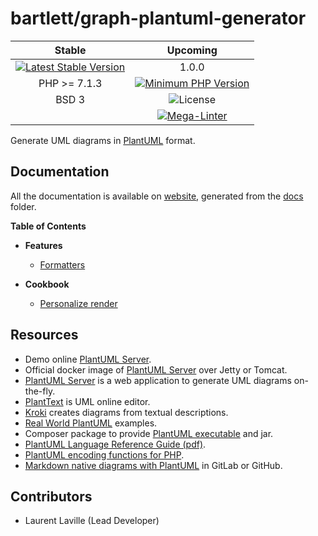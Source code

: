 <!-- markdownlint-disable MD013 -->
# bartlett/graph-plantuml-generator

|  Stable  | Upcoming |
|:--------:|:--------:|
| [![Latest Stable Version](https://img.shields.io/packagist/v/bartlett/graph-plantuml-generator.svg?style=flat-square)](https://packagist.org/packages/bartlett/graph-plantuml-generator) | 1.0.0 |
| PHP >= 7.1.3 | [![Minimum PHP Version](https://img.shields.io/packagist/php-v/bartlett/graph-plantuml-generator/dev-master)](https://php.net/) |
| BSD    3 | ![License](https://img.shields.io/github/license/llaville/graph-plantuml-generator) |
|          | [![Mega-Linter](https://github.com/llaville/graph-plantuml-generator/actions/workflows/mega-linter.yml/badge.svg)](https://github.com/llaville/graph-plantuml-generator/actions/workflows/mega-linter.yml) |

Generate UML diagrams in [PlantUML](https://plantuml.com/) format.

## Documentation

All the documentation is available on [website](https://llaville.github.io/graph-plantuml-generator),
generated from the [docs](https://github.com/llaville/graph-plantuml-generator/tree/master/docs) folder.

**Table of Contents**

* **Features**
  - [Formatters](docs/01_Features/Formatters.md)

* **Cookbook**
  - [Personalize render](docs/02_Cookbook/Draw_App_Logo.md)

## Resources

* Demo online [PlantUML Server](http://www.plantuml.com/plantuml/uml/).
* Official docker image of [PlantUML Server](https://hub.docker.com/r/plantuml/plantuml-server/) over Jetty or Tomcat.
* [PlantUML Server](https://github.com/plantuml/plantuml-server) is a web application to generate UML diagrams on-the-fly.
* [PlantText](https://www.planttext.com/) is UML online editor.
* [Kroki](https://github.com/yuzutech/kroki) creates diagrams from textual descriptions.
* [Real World PlantUML](https://real-world-plantuml.com/) examples.
* Composer package to provide [PlantUML executable](https://github.com/Jawira/plantuml) and jar.
* [PlantUML Language Reference Guide (pdf)](http://plantuml.com/PlantUML_Language_Reference_Guide.pdf).
* [PlantUML encoding functions for PHP](https://github.com/jawira/plantuml-encoding).
* [Markdown native diagrams with PlantUML](https://blog.anoff.io/2018-07-31-diagrams-with-plantuml/) in GitLab or GitHub.

## Contributors

* Laurent Laville (Lead Developer)
